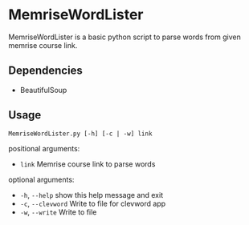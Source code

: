 # MemriseWordLister

MemriseWordLister is a basic python script to parse words from given memrise course link.

## Dependencies

* BeautifulSoup

## Usage

`MemriseWordLister.py [-h] [-c | -w] link`

positional arguments:  
 * `link` Memrise course link to parse words

optional arguments:  
 * `-h`, `--help`      show this help message and exit  
 * `-c`, `--clevword`  Write to file for clevword app  
 * `-w`, `--write`     Write to file